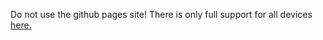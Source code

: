 Do not use the github pages site! There is only full support for all devices <a href="https://web-os-techkidsgames.pages.dev/">here.</a>
